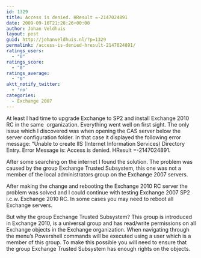 ```yaml
---
id: 1329
title: Access is denied. HResult =-2147024891
date: 2009-09-16T21:28:26+00:00
author: Johan Veldhuis
layout: post
guid: http://johanveldhuis.nl/?p=1329
permalink: /access-is-denied-hresult-2147024891/
ratings_users:
  - "0"
ratings_score:
  - "0"
ratings_average:
  - "0"
aktt_notify_twitter:
  - 'no'
categories:
  - Exchange 2007
---
```

At least I had time to upgrade Exchange to SP2 and install Exchange 2010 RC in the same  organization. Everything went well on first sight. The only issue which I discovered was when opening the CAS server below the server configuration folder. In that case it displayed the following error message: &#8220;Unable to create IIS (Internet Information Services) Directory Entry. Error Message is: Access is denied. HResult =-2147024891.

After some searching on the internet I found the solution. The problem was caused by the group Exchange Trusted Subsystem, this one was not a member of the local administrators group on the Exchange 2007 servers.

After making the change and rebooting the Exchange 2010 RC server the problem was solved and I could continue with testing Exchange 2007 SP2 i.c.w. Exchange 2010 RC. In some cases you may need to reboot all Exchange servers.

But why the group Exchange Trusted Subsystem? This group is introduced in Exchange 2010, is a universal group and has read/write permissions on all Exchange objects in the Exchange organization. When navigating through the menu&#8217;s Powershell commands will be executed using a user which is a member of this group. To make this possible you will need to ensure that the group Exchange Trusted Subsystem has enough rights on the objects.